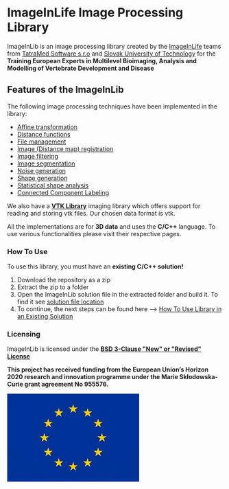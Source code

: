 # ImageInLife Image Processing Library

ImageInLib is an image processing library created by the [ImageInLife](http://imageinlife.eu) teams from [TatraMed Software s.r.o](https://tatramed.sk) and [Slovak University of Technology](https://www.stuba.sk) for the **Training European Experts in Multilevel Bioimaging, Analysis and Modelling of Vertebrate Development and Disease**

## Features of the **ImageInLib**

The following image processing techniques have been implemented in the library:

* [Affine transformation](https://github.com/ImageInLib/ImageInLib/wiki/Affine%20Transformation%20of%203D%20Images)
* [Distance functions](https://github.com/ImageInLib/ImageInLib/wiki/Computing%20distance%20function%20on%20a%20pixel-based%20grid)
* [File management](https://github.com/ImageInLib/ImageInLib/wiki/File%20Management)
* [Image (Distance map) registration](https://github.com/ImageInLib/ImageInLib/wiki/Image%20(Distance%20Map)%20Registration)
* [Image filtering](https://github.com/ImageInLib/ImageInLib/wiki/Image%20Filtering)
* [Image segmentation](https://github.com/ImageInLib/ImageInLib/wiki/Image%20Segmentation)
* [Noise generation](https://github.com/ImageInLib/ImageInLib/wiki/Noise%20Generation)
* [Shape generation](https://github.com/ImageInLib/ImageInLib/wiki/Shape-Generation)
* [Statistical shape analysis](https://github.com/ImageInLib/ImageInLib/wiki/Statistical%20Shape%20Analysis)
* [Connected Component Labeling](https://github.com/ImageInLib/ImageInLib/wiki/Connected-component-Labelling)

We also have a **[VTK Library](https://github.com/ImageInLib/ImageInLib/wiki/VTK-Library)** imaging library which offers support for reading and storing vtk files. Our chosen data format is vtk.

All the implementations are for **3D data** and uses the **C/C++** language. To use various functionalities please visit their respective pages.

### How To Use

To use this library, you must have an **existing C/C++ solution!**

1. Download the repository as a zip
2. Extract the zip to a folder
3. Open the ImageInLib solution file in the extracted folder and build it. To find it see [solution file location](https://github.com/ImageInLib/ImageInLib/tree/master/ImageInLib)
3. To continue, the next steps can be found here --> [How To Use Library in an Existing Solution](https://github.com/ImageInLib/ImageInLib/wiki/how_to_use)

### Licensing

ImageInLib is licensed under the **[BSD 3-Clause "New" or "Revised" License](https://github.com/ImageInLib/ImageInLib/blob/master/LICENSE)**

**This project has received funding from the European Union’s Horizon 2020 research and innovation programme under the Marie Skłodowska-Curie grant agreement No 955576.**

![]( https://github.com/ImageInLib/ImageInLib/blob/master/ImageInLib/ImageInLib/data/horizon.jpg)

